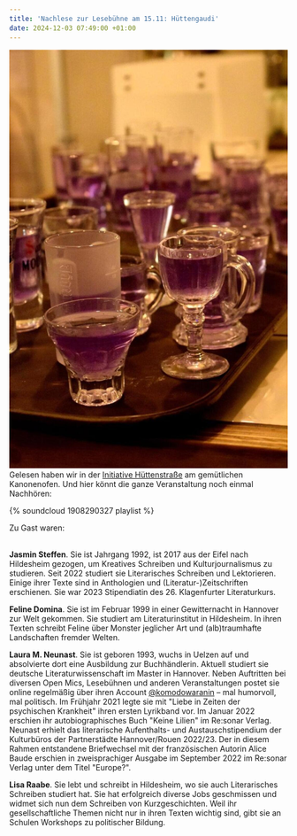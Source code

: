 ```yaml
---
title: 'Nachlese zur Lesebühne am 15.11: Hüttengaudi'
date: 2024-12-03 07:49:00 +01:00
---
```


![76682372_510286779525088_654775709964697600_o.jpg](/uploads/76682372_510286779525088_654775709964697600_o.jpg)
Gelesen haben wir in der [Initiative Hüttenstraße](https://www.huettenstrasse.eu/) am gemütlichen Kanonenofen.  Und hier könnt die ganze Veranstaltung noch einmal Nachhören:

{% soundcloud 1908290327 playlist %}

Zu Gast waren:

\
**Jasmin Steffen**. Sie ist Jahrgang 1992, ist 2017 aus der Eifel nach Hildesheim gezogen, um Kreatives Schreiben und Kulturjournalismus zu studieren. Seit 2022 studiert sie Literarisches Schreiben und Lektorieren. Einige ihrer Texte sind in Anthologien und (Literatur-)Zeitschriften erschienen. Sie war 2023 Stipendiatin des 26. Klagenfurter Literaturkurs.

**Feline Domina**. Sie ist im Februar 1999 in einer Gewitternacht in Hannover zur Welt gekommen. Sie studiert am Literaturinstitut in Hildesheim. In ihren Texten schreibt Feline über Monster jeglicher Art und (alb)traumhafte Landschaften fremder Welten.

**Laura M. Neunast**. Sie ist geboren 1993, wuchs in Uelzen auf und absolvierte dort eine Ausbildung zur Buchhändlerin. Aktuell studiert sie deutsche Literaturwissenschaft im Master in Hannover. Neben Auftritten bei diversen Open Mics, Lesebühnen und anderen Veranstaltungen postet sie online regelmäßig über ihren Account [@komodowaranin](https://www.instagram.com/komodowaranin/#) – mal humorvoll, mal politisch. Im Frühjahr 2021 legte sie mit "Liebe in Zeiten der psychischen Krankheit" ihren ersten Lyrikband vor. Im Januar 2022 erschien ihr autobiographisches Buch "Keine Lilien" im Re:sonar Verlag. Neunast erhielt das literarische Aufenthalts- und Austauschstipendium der Kulturbüros der Partnerstädte Hannover/Rouen 2022/23. Der in diesem Rahmen entstandene Briefwechsel mit der französischen Autorin Alice Baude erschien in zweisprachiger Ausgabe im September 2022 im Re:sonar Verlag unter dem Titel "Europe?".

**Lisa Raabe**. Sie lebt und schreibt in Hildesheim, wo sie auch Literarisches Schreiben studiert hat. Sie hat erfolgreich diverse Jobs geschmissen und widmet sich nun dem Schreiben von Kurzgeschichten. Weil ihr gesellschaftliche Themen nicht nur in ihren Texten wichtig sind, gibt sie an Schulen Workshops zu politischer Bildung.